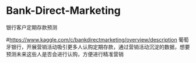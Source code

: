 # Bank-Direct-Marketing
银行客户定期存款预测

#https://www.kaggle.com/c/bankdirectmarketing/overview/description
葡萄牙银行，开展营销活动吸引更多人认购定期存款，通过营销活动沉淀的数据，想要预测未来这些人是否会进行认购，方便进行精准营销

